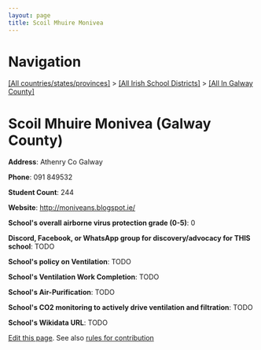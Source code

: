 ```yaml
---
layout: page
title: Scoil Mhuire Monivea
---
```

# Navigation

[[All countries/states/provinces]](../../..) > [[All Irish School Districts]](../..) > [[All In Galway County]](..)

# Scoil Mhuire Monivea (Galway County)

**Address**: Athenry Co Galway

**Phone**: 091 849532

**Student Count**: 244

**Website**: <http://moniveans.blogspot.ie/>

**School's overall airborne virus protection grade (0-5)**: 0

**Discord, Facebook, or WhatsApp group for discovery/advocacy for THIS school**: TODO

**School's policy on Ventilation**: TODO

**School's Ventilation Work Completion**: TODO

**School's Air-Purification**: TODO

**School's CO2 monitoring to actively drive ventilation and filtration**: TODO

**School's Wikidata URL**: TODO


[Edit this page](https://github.com/ventilate-schools/Ireland/edit/main/./Galway_County/Scoil_Mhuire_Monivea.md). See also [rules for contribution](../../../contribution-rules/)